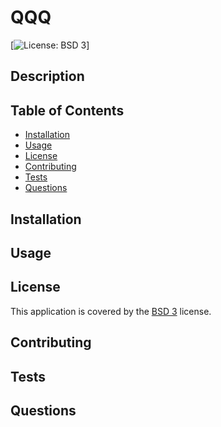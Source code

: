 
  # QQQ

  [![License: BSD 3](https://img.shields.io/badge/License-BSD_3--Clause-blue.svg)]

  ## Description
  

  ## Table of Contents
  * [Installation](#installation)
  * [Usage](#usage)
  * [License](#license)
  * [Contributing](#contributing)
  * [Tests](#tests)
  * [Questions](#questions)
  
  ## Installation
  
  ## Usage
  
  ## License
  This application is covered by the [BSD 3](https://opensource.org/licenses/BSD-3-Clause) license.
  ## Contributing
  
  ## Tests
  
  ## Questions
  
  

